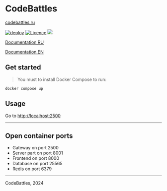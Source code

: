 # CodeBattles
[codebattles.ru](codebattles.ru)

[![deploy](https://github.com/doctorixx/CodeBattles/actions/workflows/deploy.yml/badge.svg?branch=master)](https://github.com/doctorixx/CodeBattles/actions/workflows/deploy.yml)
[![Licence](https://img.shields.io/github/license/CodeBattles-nn/CodeBattles?style=flat)](./LICENSE)
![](https://img.shields.io/endpoint?url=https://ghloc.vercel.app/api/codebattles-nn/codebattles/badge)

[Documentation RU](https://doctorixx.gitbook.io/codebattles/)

[Documentation EN](https://doctorixx.gitbook.io/codebattles/v/en) 

## Get started

> You must to install Docker Compose to run:

```shell
docker compose up
```

## Usage
Go to [http://localhost:2500](http://localhost:2500)
___


## Open container ports

- Gateway on port 2500
- Server part on port 8001
- Frontend on port 8000
- Database on port 25565
- Redis on port 6379


___
CodeBattles, 2024